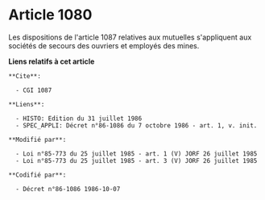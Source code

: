 # Article 1080

Les dispositions de l'article 1087 relatives aux mutuelles s'appliquent aux sociétés de secours des ouvriers et employés des
mines.

**Liens relatifs à cet article**

	**Cite**:

	  - CGI 1087

	**Liens**:

	  - HISTO: Edition du 31 juillet 1986
	  - SPEC_APPLI: Décret n°86-1086 du 7 octobre 1986 - art. 1, v. init.

	**Modifié par**:

	  - Loi n°85-773 du 25 juillet 1985 - art. 1 (V) JORF 26 juillet 1985
	  - Loi n°85-773 du 25 juillet 1985 - art. 3 (V) JORF 26 juillet 1985

	**Codifié par**:

	  - Décret n°86-1086 1986-10-07
